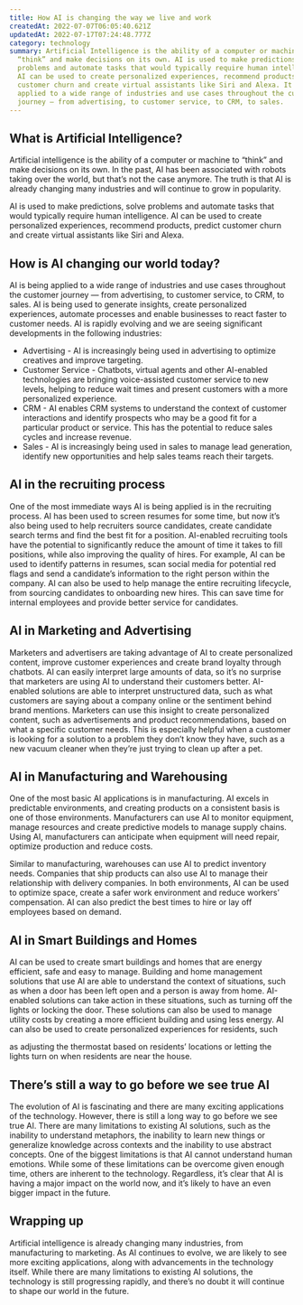 ```yaml
---
title: How AI is changing the way we live and work
createdAt: 2022-07-07T06:05:40.621Z
updatedAt: 2022-07-17T07:24:48.777Z
category: technology
summary: Artificial Intelligence is the ability of a computer or machine to
  “think” and make decisions on its own. AI is used to make predictions, solve
  problems and automate tasks that would typically require human intelligence.
  AI can be used to create personalized experiences, recommend products, predict
  customer churn and create virtual assistants like Siri and Alexa. It is being
  applied to a wide range of industries and use cases throughout the customer
  journey — from advertising, to customer service, to CRM, to sales.
---
```


## What is Artificial Intelligence?

Artificial intelligence is the ability of a computer or machine to “think” and make decisions on its own. In the past, AI has been associated with robots taking over the world, but that’s not the case anymore. The truth is that AI is already changing many industries and will continue to grow in popularity.

AI is used to make predictions, solve problems and automate tasks that would typically require human intelligence. AI can be used to create personalized experiences, recommend products, predict customer churn and create virtual assistants like Siri and Alexa.

## How is AI changing our world today?

AI is being applied to a wide range of industries and use cases throughout the customer journey — from advertising, to customer service, to CRM, to sales. AI is being used to generate insights, create personalized experiences, automate processes and enable businesses to react faster to customer needs. AI is rapidly evolving and we are seeing significant developments in the following industries:

- Advertising - AI is increasingly being used in advertising to optimize creatives and improve targeting.
- Customer Service - Chatbots, virtual agents and other AI-enabled technologies are bringing voice-assisted customer service to new levels, helping to reduce wait times and present customers with a more personalized experience.
- CRM - AI enables CRM systems to understand the context of customer interactions and identify prospects who may be a good fit for a particular product or service. This has the potential to reduce sales cycles and increase revenue.
- Sales - AI is increasingly being used in sales to manage lead generation, identify new opportunities and help sales teams reach their targets. 

## AI in the recruiting process

One of the most immediate ways AI is being applied is in the recruiting process. AI has been used to screen resumes for some time, but now it’s also being used to help recruiters source candidates, create candidate search terms and find the best fit for a position. AI-enabled recruiting tools have the potential to significantly reduce the amount of time it takes to fill positions, while also improving the quality of hires. For example, AI can be used to identify patterns in resumes, scan social media for potential red flags and send a candidate’s information to the right person within the company. AI can also be used to help manage the entire recruiting lifecycle, from sourcing candidates to onboarding new hires. This can save time for internal employees and provide better service for candidates.

## AI in Marketing and Advertising

Marketers and advertisers are taking advantage of AI to create personalized content, improve customer experiences and create brand loyalty through chatbots. AI can easily interpret large amounts of data, so it’s no surprise that marketers are using AI to understand their customers better. AI-enabled solutions are able to interpret unstructured data, such as what customers are saying about a company online or the sentiment behind brand mentions. Marketers can use this insight to create personalized content, such as advertisements and product recommendations, based on what a specific customer needs. This is especially helpful when a customer is looking for a solution to a problem they don’t know they have, such as a new vacuum cleaner when they’re just trying to clean up after a pet.

## AI in Manufacturing and Warehousing

One of the most basic AI applications is in manufacturing. AI excels in predictable environments, and creating products on a consistent basis is one of those environments. Manufacturers can use AI to monitor equipment, manage resources and create predictive models to manage supply chains. Using AI, manufacturers can anticipate when equipment will need repair, optimize production and reduce costs.

Similar to manufacturing, warehouses can use AI to predict inventory needs. Companies that ship products can also use AI to manage their relationship with delivery companies. In both environments, AI can be used to optimize space, create a safer work environment and reduce workers’ compensation. AI can also predict the best times to hire or lay off employees based on demand. 

## AI in Smart Buildings and Homes

AI can be used to create smart buildings and homes that are energy efficient, safe and easy to manage. Building and home management solutions that use AI are able to understand the context of situations, such as when a door has been left open and a person is away from home. AI-enabled solutions can take action in these situations, such as turning off the lights or locking the door. These solutions can also be used to manage utility costs by creating a more efficient building and using less energy. AI can also be used to create personalized experiences for residents, such

as adjusting the thermostat based on residents’ locations or letting the lights turn on when residents are near the house. 

## There’s still a way to go before we see true AI

The evolution of AI is fascinating and there are many exciting applications of the technology. However, there is still a long way to go before we see true AI. There are many limitations to existing AI solutions, such as the inability to understand metaphors, the inability to learn new things or generalize knowledge across contexts and the inability to use abstract concepts. One of the biggest limitations is that AI cannot understand human emotions. While some of these limitations can be overcome given enough time, others are inherent to the technology. Regardless, it’s clear that AI is having a major impact on the world now, and it’s likely to have an even bigger impact in the future.

## Wrapping up

Artificial intelligence is already changing many industries, from manufacturing to marketing. As AI continues to evolve, we are likely to see more exciting applications, along with advancements in the technology itself. While there are many limitations to existing AI solutions, the technology is still progressing rapidly, and there’s no doubt it will continue to shape our world in the future.

